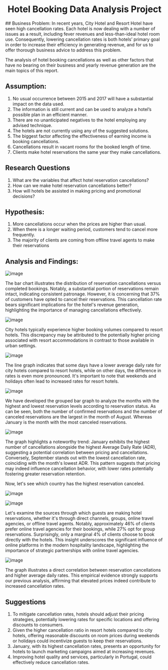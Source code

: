 <h1 align="center">Hotel Booking Data Analysis Project</h1>
## Business Problem:
In recent years, City Hotel and Resort Hotel have seen high cancellation rates. Each hotel is now dealing with a number of issues as a result, including fever revenues and less-than-ideal hotel room use. Consequently, lowering cancellation rates is both hotels’ primary goal in order to increase their efficiency in generating revenue, and for us to offer thorough business advice to address this problem.

The analysis of hotel booking cancellations as well as other factors that have no bearing on their business and yearly revenue generation are the main topics of this report.

## Assumption:
1.	No usual occurrence between 2015 and 2017 will have a substantial impact on the data used.
2.	The information is still current and can be used to analyze a hotel’s possible plan in an efficient manner.
3.	There are no unanticipated negatives to the hotel employing any advised technique.
4.	The hotels are not currently using any of the suggested solutions.
5.	The biggest factor affecting the effectiveness of earning income is booking cancellations.
6.	Cancellations result in vacant  rooms for the booked length of time.
7.	Clients make hotel reservations the same year they make cancellations.

## Research Questions
1. What are the variables that affect hotel reservation cancellations?
2. How can we make hotel reservation cancellations better?
3. How will hotels be assisted in making pricing and promotional decisions?

## Hypothesis:
1.	More cancellations occur when the prices are higher than usual.
2.	When there is a longer waiting period, customers tend to cancel more frequently.
3.	The majority of clients are coming from offline travel agents to make their reservations
   
## Analysis and Findings:

![image](https://github.com/DishaK06/Hotel-Booking/assets/90857620/6f3ae049-7a6c-4e4b-a6ce-1d24778cecc9)

The bar chart illustrates the distribution of reservation cancellations versus completed bookings. Notably, a substantial portion of reservations remain intact, indicating consistent patronage. However, it is concerning that 37% of customers have opted to cancel their reservations. This cancellation rate bears significant implications for the hotel's revenue generation, highlighting the importance of managing cancellations effectively.

![image](https://github.com/DishaK06/Hotel-Booking/assets/90857620/8ee588b3-f90f-40cb-9017-cdef449b9d66)
 
City hotels typically experience higher booking volumes compared to resort hotels. This discrepancy may be attributed to the potentially higher pricing associated with resort accommodations in contrast to those available in urban settings.

![image](https://github.com/DishaK06/Hotel-Booking/assets/90857620/8d720911-5bf4-4d5d-95dd-7bbd7a4bd301)

 
The line graph indicates that some days have a lower average daily rate for city hotels compared to resort hotels, while on other days, the difference in rates is even more pronounced. It's important to note that weekends and holidays often lead to increased rates for resort hotels.

![image](https://github.com/DishaK06/Hotel-Booking/assets/90857620/c69e86bf-4fff-4c57-bd91-be2bd3d88d45)
 
We have developed the grouped bar graph to analyze the months with the highest and lowest reservation levels according to reservation status. As can be seen, both the number of confirmed reservations and the number of canceled reservations are the largest in the month of August. Whereas January is the month with the most canceled reservations.

![image](https://github.com/DishaK06/Hotel-Booking/assets/90857620/225ab830-0f16-4cac-8cee-2c88db3a215f)

 
The graph highlights a noteworthy trend: January exhibits the highest number of cancellations alongside the highest Average Daily Rate (ADR), suggesting a potential correlation between pricing and cancellations. Conversely, September stands out with the lowest cancellation rate, coinciding with the month's lowest ADR. This pattern suggests that pricing may indeed influence cancellation behavior, with lower rates potentially fostering greater reservation retention.

Now, let's see which country has the highest reservation canceled.

![image](https://github.com/DishaK06/Hotel-Booking/assets/90857620/22114484-fc05-4d59-8cc4-3442ba0ac604)

![image](https://github.com/DishaK06/Hotel-Booking/assets/90857620/7a783aae-8be2-4495-b8df-0654c2f77ea7)

 
Let's examine the sources through which guests are making hotel reservations, whether it's through direct channels, groups, online travel agencies, or offline travel agents. Notably, approximately 46% of clients prefer online travel agencies for their bookings, while 27% opt for group reservations. Surprisingly, only a marginal 4% of clients choose to book directly with the hotels. This insight underscores the significant influence of online platforms in the modern hospitality landscape, highlighting the importance of strategic partnerships with online travel agencies.

![image](https://github.com/DishaK06/Hotel-Booking/assets/90857620/4f6a7738-c537-489a-a4a6-2e537506facf)

The graph illustrates a direct correlation between reservation cancellations and higher average daily rates. This empirical evidence strongly supports our previous analysis, affirming that elevated prices indeed contribute to increased cancellation rates.

## Suggestions
1. To mitigate cancellation rates, hotels should adjust their pricing strategies, potentially lowering rates for specific locations and offering discounts to consumers.
2. Given the higher cancellation ratio in resort hotels compared to city hotels, offering reasonable discounts on room prices during weekends or holidays could incentivize guests to keep their reservations.
3. January, with its highest cancellation rates, presents an opportunity for hotels to launch marketing campaigns aimed at increasing revenues.
4. Improving hotel quality and services, particularly in Portugal, could effectively reduce cancellation rates.

